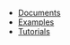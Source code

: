 -   [Documents](https://kenjispecial.github.io/dan-shari-gl/documents/)
-   [Examples](https://kenjispecial.github.io/dan-shari-gl/examples/)
-   [Tutorials](https://kenjispecial.github.io/dan-shari-gl/tutorials/)
